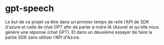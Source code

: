 # gpt-speech
Le but de ce projet va être dans un prmeier temps de relié l'API de SDK d'azure et celle de chat GPT afin de parler à notre IA (Azure) et qu'elle nous génère une réponse (chat GPT). Et dans un deuxième essayer de faire la partie SDK sans utiliser l'API d'Azure.
